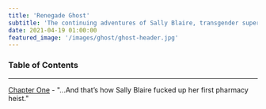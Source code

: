 ```yaml
---
title: 'Renegade Ghost'
subtitle: 'The continuing adventures of Sally Blaire, transgender superhero.'
date: 2021-04-19 01:00:00
featured_image: '/images/ghost/ghost-header.jpg'
---
```


### Table of Contents
---
[Chapter One](https://www.evhaste.com/blog/renegade-ghost-chapter-1) - "...And that’s how Sally Blaire fucked up her first pharmacy heist."  


<!--
### Season 1: Sally Blaire vs. Capitalism

---

### Season 2: Sally Blaire vs. The Alt Right

---

### Intermission: Sally Blaire vs. TERFs

---

### Season 3: Sally Blaire vs. Systemic Racism

---

### ~~Season 4: Sally Blaire vs. The Cancellation of Luke Cage Season 3~~

---

### Season 5: Sally Blaire vs. The Patriarchy

---

### Season 6: Sally Blaire vs. The GOP

-->
